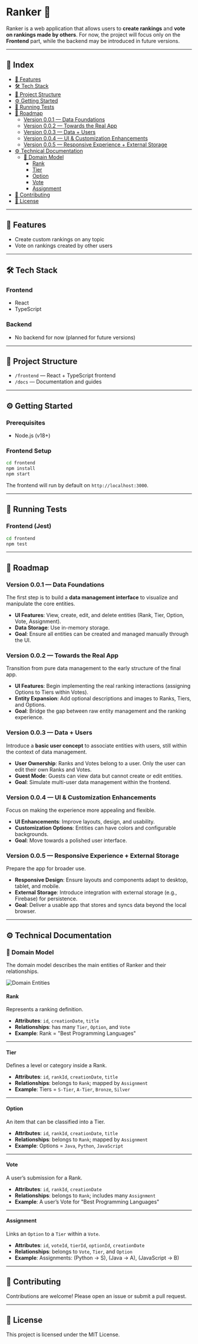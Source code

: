 # Ranker 🎯

Ranker is a web application that allows users to **create rankings** and **vote on rankings made by others**. For now, the project will focus only on the **Frontend** part, while the backend may be introduced in future versions.

---

## 📑 Index

- [🚀 Features](#-features)
- [🛠️ Tech Stack](#-tech-stack)
- [📂 Project Structure](#-project-structure)
- [⚙️ Getting Started](#-getting-started)
- [🧪 Running Tests](#-running-tests)
- [📌 Roadmap](#-roadmap)
  - [Version 0.0.1 — Data Foundations](#version-001--data-foundations)
  - [Version 0.0.2 — Towards the Real App](#version-002--towards-the-real-app)
  - [Version 0.0.3 — Data + Users](#version-003--data--users)
  - [Version 0.0.4 — UI & Customization Enhancements](#version-004--ui--customization-enhancements)
  - [Version 0.0.5 — Responsive Experience + External Storage](#version-005--responsive-experience--external-storage)
- [⚙️ Technical Documentation](#-technical-documentation)
  - [📌 Domain Model](#-domain-model)
    - [Rank](#rank)
    - [Tier](#tier)
    - [Option](#option)
    - [Vote](#vote)
    - [Assignment](#assignment)
- [🤝 Contributing](#-contributing)
- [📄 License](#-license)

---

## 🚀 Features

- Create custom rankings on any topic
- Vote on rankings created by other users

---

## 🛠️ Tech Stack

### Frontend

- React
- TypeScript

### Backend

- No backend for now (planned for future versions)

---

## 📂 Project Structure

- `/frontend` — React + TypeScript frontend
- `/docs` — Documentation and guides

---

## ⚙️ Getting Started

### Prerequisites

- Node.js (v18+)

### Frontend Setup

```bash
cd frontend
npm install
npm start
```

The frontend will run by default on `http://localhost:3000`.

---

## 🧪 Running Tests

### Frontend (Jest)

```bash
cd frontend
npm test
```

---

## 📌 Roadmap

### Version 0.0.1 — Data Foundations
The first step is to build a **data management interface** to visualize and manipulate the core entities.
- **UI Features**: View, create, edit, and delete entities (Rank, Tier, Option, Vote, Assignment).
- **Data Storage**: Use in-memory storage.
- **Goal**: Ensure all entities can be created and managed manually through the UI.

### Version 0.0.2 — Towards the Real App
Transition from pure data management to the early structure of the final app.
- **UI Features**: Begin implementing the real ranking interactions (assigning Options to Tiers within Votes).
- **Entity Expansion**: Add optional descriptions and images to Ranks, Tiers, and Options.
- **Goal**: Bridge the gap between raw entity management and the ranking experience.

### Version 0.0.3 — Data + Users
Introduce a **basic user concept** to associate entities with users, still within the context of data management.
- **User Ownership**: Ranks and Votes belong to a user. Only the user can edit their own Ranks and Votes.
- **Guest Mode**: Guests can view data but cannot create or edit entities.
- **Goal**: Simulate multi-user data management within the frontend.

### Version 0.0.4 — UI & Customization Enhancements
Focus on making the experience more appealing and flexible.
- **UI Enhancements**: Improve layouts, design, and usability.
- **Customization Options**: Entities can have colors and configurable backgrounds.
- **Goal**: Move towards a polished user interface.

### Version 0.0.5 — Responsive Experience + External Storage
Prepare the app for broader use.
- **Responsive Design**: Ensure layouts and components adapt to desktop, tablet, and mobile.
- **External Storage**: Introduce integration with external storage (e.g., Firebase) for persistence.
- **Goal**: Deliver a usable app that stores and syncs data beyond the local browser.

---

## ⚙️ Technical Documentation

### 📌 Domain Model

The domain model describes the main entities of Ranker and their relationships.

![Domain Entities](https://raw.githubusercontent.com/BrunoMNDantas/Ranker/main/docs/DomainEntities.png)

#### **Rank**
Represents a ranking definition.
- **Attributes**: `id`, `creationDate`, `title`
- **Relationships**: has many `Tier`, `Option`, and `Vote`
- **Example**: Rank = "Best Programming Languages"

---

#### **Tier**
Defines a level or category inside a Rank.
- **Attributes**: `id`, `rankId`, `creationDate`, `title`
- **Relationships**: belongs to `Rank`; mapped by `Assignment`
- **Example**: Tiers = `S-Tier`, `A-Tier`, `Bronze`, `Silver`

---

#### **Option**
An item that can be classified into a Tier.
- **Attributes**: `id`, `rankId`, `creationDate`, `title`
- **Relationships**: belongs to `Rank`; mapped by `Assignment`
- **Example**: Options = `Java`, `Python`, `JavaScript`

---

#### **Vote**
A user’s submission for a Rank.
- **Attributes**: `id`, `rankId`, `creationDate`
- **Relationships**: belongs to `Rank`; includes many `Assignment`
- **Example**: A user’s Vote for "Best Programming Languages"

---

#### **Assignment**
Links an `Option` to a `Tier` within a `Vote`.
- **Attributes**: `id`, `voteId`, `tierId`, `optionId`, `creationDate`
- **Relationships**: belongs to `Vote`, `Tier`, and `Option`
- **Example**: Assignments: (Python → S), (Java → A), (JavaScript → B)

---

## 🤝 Contributing

Contributions are welcome! Please open an issue or submit a pull request.

---

## 📄 License

This project is licensed under the MIT License.